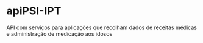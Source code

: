 # apiPSI-IPT
API com serviços para aplicações que recolham dados de receitas médicas e administração de medicação aos idosos
